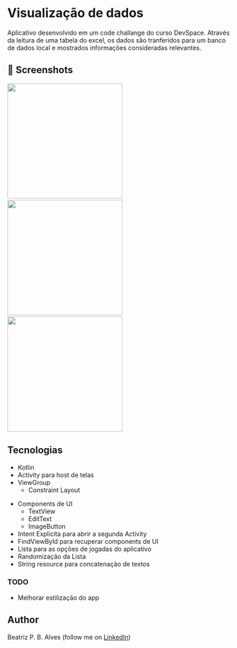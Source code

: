 # Visualização de dados 
Aplicativo desenvolvido em um code challange do curso DevSpace. Através da leitura de uma tabela do excel, os dados são tranferidos para um banco de dados local e mostrados informações consideradas relevantes.



## :camera_flash: Screenshots
<!-- You can add more screenshots here if you like -->
<img src="/result/codeChallange_1.png" width="260">&emsp;<img src="/result/codeChallange_2.png" width="260">&emsp;<img src="/result/codeChallange_3.png" width="260">

## Tecnologias
* Kotlin
* Activity para host de telas
* ViewGroup
    * Constraint Layout
- Components de UI
    - TextView
    - EditText
    - ImageButton
- Intent Explicita para abrir a segunda Activity
- FindViewById para recuperar components de UI
- Lista para as opções de jogadas do aplicativo
- Randomização da Lista
- String resource para concatenação de textos

### TODO
- Melhorar estilização do app

## Author
Beatriz P. B. Alves (follow me on [LinkedIn](https://www.linkedin.com/in/beatriz-alves-4871b3263/))
